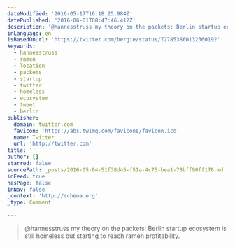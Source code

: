```yaml
---
dateModified: '2016-05-17T16:18:25.984Z'
datePublished: '2016-06-01T08:47:46.412Z'
description: '@hannesstruss my theory on the packets: Berlin startup ecosystem is still homeless but starting to reach ramen profitability.'
inLanguage: en
isBasedOnUrl: 'https://twitter.com/bergie/status/727853860132360192'
keywords:
  - hannesstruss
  - ramen
  - location
  - packets
  - startup
  - twitter
  - homeless
  - ecosystem
  - tweet
  - berlin
publisher:
  domain: twitter.com
  favicon: 'https://abs.twimg.com/favicons/favicon.ico'
  name: Twitter
  url: 'http://twitter.com'
title: ''
author: []
starred: false
sourcePath: _posts/2016-05-04-51f38d45-f51a-4c75-bea1-78bff90ff178.md
inFeed: true
hasPage: false
inNav: false
_context: 'http://schema.org'
_type: Comment

---
```

> @hannesstruss my theory on the packets: Berlin startup ecosystem is still homeless but starting to reach ramen profitability.